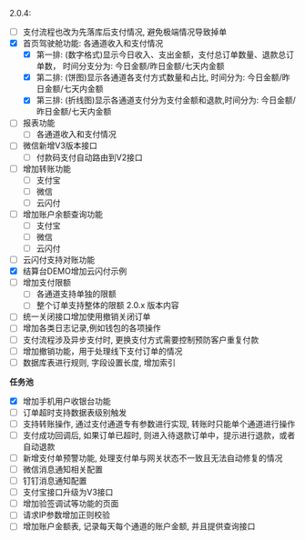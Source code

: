 2.0.4: 
- [ ] 支付流程也改为先落库后支付情况, 避免极端情况导致掉单
- [x] 首页驾驶舱功能: 各通道收入和支付情况
  - [x] 第一排: (数字格式)显示今日收入、支出金额，支付总订单数量、退款总订单数， 时间分支分为: 今日金额/昨日金额/七天内金额
  - [x] 第二排: (饼图)显示各通道各支付方式数量和占比, 时间分为: 今日金额/昨日金额/七天内金额
  - [x] 第三排: (折线图)显示各通道支付分为支付金额和退款,时间分为: 今日金额/昨日金额/七天内金额
- [ ] 报表功能
  - [ ] 各通道收入和支付情况
- [ ] 微信新增V3版本接口
  - [ ] 付款码支付自动路由到V2接口
- [ ] 增加转账功能
  - [ ] 支付宝
  - [ ] 微信
  - [ ] 云闪付
- [ ] 增加账户余额查询功能
  - [ ] 支付宝
  - [ ] 微信
  - [ ] 云闪付
- [ ] 云闪付支持对账功能
- [x] 结算台DEMO增加云闪付示例
- [ ] 增加支付限额
  - [ ] 各通道支持单独的限额
  - [ ] 整个订单支持整体的限额
2.0.x 版本内容
- [ ] 统一关闭接口增加使用撤销关闭订单
- [ ] 增加各类日志记录,例如钱包的各项操作
- [ ] 支付流程涉及异步支付时, 更换支付方式需要控制预防客户重复付款
- [ ] 增加撤销功能，用于处理线下支付订单的情况
- [ ] 数据库表进行规则, 字段设置长度, 增加索引

**任务池**
- [x] 增加手机用户收银台功能
- [ ] 订单超时支持数据表级别触发
- [ ] 支持转账操作, 通过支付通道专有参数进行实现, 转账时只能单个通道进行操作
- [ ] 支付成功回调后, 如果订单已超时, 则进入待退款订单中，提示进行退款，或者自动退款
- [ ] 新增支付单预警功能, 处理支付单与网关状态不一致且无法自动修复的情况
- [ ] 微信消息通知相关配置
- [ ] 钉钉消息通知配置
- [ ] 支付宝接口升级为V3接口
- [ ] 增加验签调试等功能的页面
- [ ] 请求IP参数增加正则校验
- [ ] 增加账户金额表, 记录每天每个通道的账户金额, 并且提供查询接口
